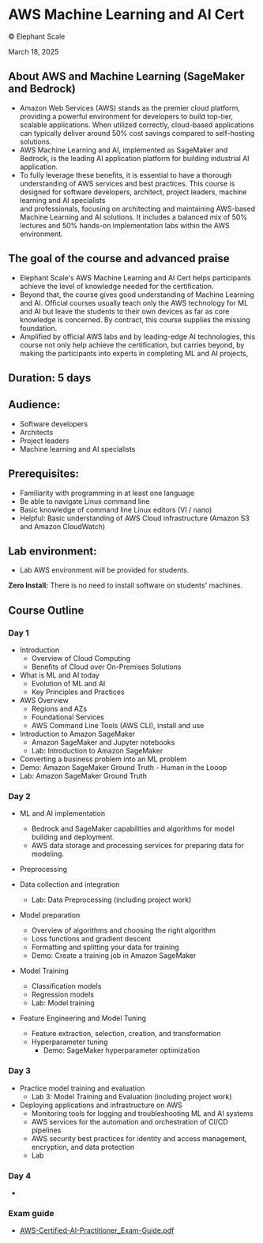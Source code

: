 # AWS Machine Learning and AI Cert

© Elephant Scale

March 18, 2025

## About AWS and Machine Learning (SageMaker and Bedrock)

* Amazon Web Services (AWS) stands as the premier cloud platform, providing a powerful environment for developers to build top-tier, scalable applications. When utilized correctly, cloud-based
applications can typically deliver around 50% cost savings compared to self-hosting solutions.
* AWS Machine Learning and AI, implemented as SageMaker and Bedrock, is the leading AI application platform for building industrial AI application.
* To fully leverage these benefits, it is essential to have a thorough understanding of AWS services and best practices. This course is designed for software developers, architect, project leaders, machine learning and AI specialists  
and professionals, focusing on architecting and maintaining AWS-based Machine Learning and AI solutions. It includes a balanced mix of 50% lectures and 50% hands-on implementation labs within the AWS environment.

## The goal of the course and advanced praise

* Elephant Scale's AWS Machine Learning and AI Cert helps participants achieve the level of knowledge needed for the certification.
* Beyond that, the course gives good understanding of Machine Learning and AI. Official courses usually teach only the AWS technology for ML and AI but leave the students to their own devices as far as core knowledge is concerned. By contract, this course supplies the missing foundation.
* Amplified by official AWS labs and by leading-edge AI technologies, this course not only help achieve the certification, but carries beyond, by making the participants into experts in completing ML and AI projects,

## Duration: 5 days

## Audience: 
* Software developers
* Architects
* Project leaders
* Machine learning and AI specialists

## Prerequisites:

* Familiarity with programming in at least one language
* Be able to navigate Linux command line
* Basic knowledge of command line Linux editors (VI / nano)
* Helpful: Basic understanding of AWS Cloud infrastructure (Amazon S3 and Amazon CloudWatch)

## Lab environment:

* Lab AWS environment will be provided for students.

**Zero Install:** There is no need to install software on students' machines.

## Course Outline

### Day 1

* Introduction
   - Overview of Cloud Computing
   - Benefits of Cloud over On-Premises Solutions
* What is ML and AI today
   - Evolution of ML and AI
   - Key Principles and Practices
* AWS Overview
   - Regions and AZs
   - Foundational Services
   - AWS Command Line Tools (AWS CLI), install and use
* Introduction to Amazon SageMaker
  * Amazon SageMaker and Jupyter notebooks
  * Lab: Introduction to Amazon SageMaker
* Converting a business problem into an ML problem
* Demo: Amazon SageMaker Ground Truth - Human in the Looop
* Lab: Amazon SageMaker Ground Truth

### Day 2
* ML and AI implementation
  * Bedrock and SageMaker capabilities and algorithms for model building and deployment.
  * AWS data storage and processing services for preparing data for modeling.

* Preprocessing
* Data collection and integration
  * Lab: Data Preprocessing (including project work)
* Model preparation
  * Overview of algorithms and choosing the right algorithm
  * Loss functions and gradient descent
  * Formatting and splitting your data for training
  * Demo: Create a training job in Amazon SageMaker
* Model Training
  * Classification models
  * Regression models
  * Lab: Model training
* Feature Engineering and Model Tuning
  * Feature extraction, selection, creation, and transformation
  * Hyperparameter tuning
    * Demo: SageMaker hyperparameter optimization

### Day 3

* Practice model training and evaluation
  * Lab 3: Model Training and Evaluation (including project work) 
* Deploying applications and infrastructure on AWS
  * Monitoring tools for logging and troubleshooting ML and AI systems
  * AWS services for the automation and orchestration of CI/CD pipelines
  * AWS security best practices for identity and access management, encryption, and data protection
  * Lab

### Day 4
* 

### Exam guide
* [AWS-Certified-AI-Practitioner_Exam-Guide.pdf](AWS-Certified-AI-Practitioner_Exam-Guide.pdf)